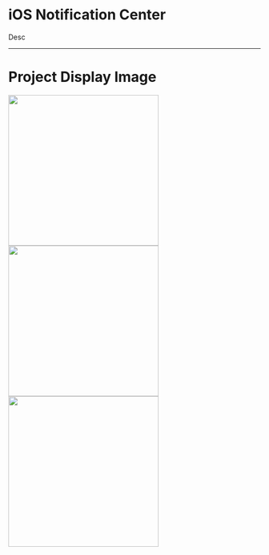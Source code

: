 # iOS Notification Center
Desc
<hr/>


# Project Display Image
<p>
  
<a href="https://github.com/erdenmustafa/ios_notification_center/blob/main/Screen/1.png" target="_blank">
<img src="https://github.com/erdenmustafa/ios_notification_center/blob/main/Screen/1.pngg" width="300" style="max-width:100%;"></a>
  
<a href="https://github.com/erdenmustafa/ios_notification_center/blob/main/Screen/2.png" target="_blank">
<img src="https://github.com/erdenmustafa/ios_notification_center/blob/main/Screen/2.pngg" width="300" style="max-width:100%;"></a>
  
<a href="https://github.com/erdenmustafa/ios_notification_center/blob/main/Screen/3.png" target="_blank">
<img src="https://github.com/erdenmustafa/ios_notification_center/blob/main/Screen/3.pngg" width="300" style="max-width:100%;"></a>
  
  
</p>  


